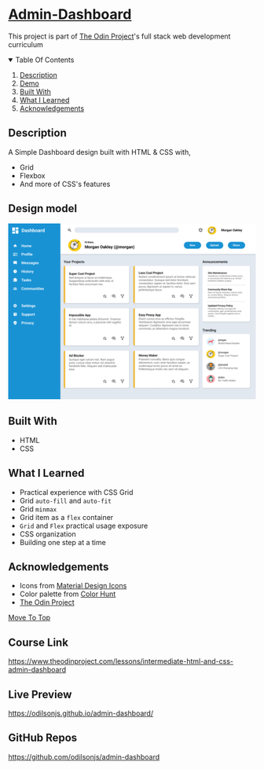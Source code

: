 # [Admin-Dashboard](https://www.theodinproject.com/paths/full-stack-ruby-on-rails/courses/intermediate-html-and-css/lessons/admin-dashboard)

This project is part of [The Odin Project](https://theodinproject.com)'s full stack web development curriculum

<details open="open">
  <summary>Table Of Contents</summary>
  <ol>
    <li>
      <a href="#description">Description</a>
    </li>
    <li>
      <a href="#design">Demo</a>
    </li>
    <li>
      <a href="#built-with">Built With</a>
    </li>
     <li>
      <a href="#what-i-learned">What I Learned</a>
    </li>
     <li>
      <a href="#acknowledgements">Acknowledgements</a>
    </li>
  </ol>
</details>

## Description
A Simple Dashboard design built with HTML & CSS with,
* Grid
* Flexbox
* And more of CSS's features

## Design model

![design](./design/dashboard-project.png)
  
## Built With
* HTML
* CSS

## What I Learned
* Practical experience with CSS Grid
* Grid `auto-fill` and `auto-fit`
* Grid `minmax`
* Grid item as a `flex` container
* `Grid` and `Flex` practical usage exposure
* CSS organization
* Building one step at a time
  
## Acknowledgements
* Icons from [Material Design Icons](https://materialdesignicons.com/)
* Color palette from [Color Hunt](https://colorhunt.co/palette/222831393e4600adb5eeeeee)
* [The Odin Project](https://theodinproject.com)


[Move To Top](#Admin-Dashboard)


## Course Link
https://www.theodinproject.com/lessons/intermediate-html-and-css-admin-dashboard

## Live Preview
https://odilsonjs.github.io/admin-dashboard/

## GitHub Repos
https://github.com/odilsonjs/admin-dashboard